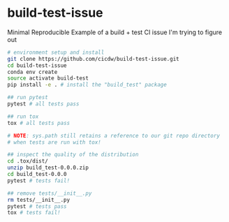 # build-test-issue
Minimal Reproducible Example of a build + test CI issue I'm trying to figure out

```bash
# environment setup and install
git clone https://github.com/cicdw/build-test-issue.git
cd build-test-issue
conda env create
source activate build-test
pip install -e . # install the "build_test" package

## run pytest
pytest # all tests pass

## run tox
tox # all tests pass

# NOTE: sys.path still retains a reference to our git repo directory
# when tests are run with tox!

## inspect the quality of the distribution
cd .tox/dist/
unzip build_test-0.0.0.zip
cd build_test-0.0.0
pytest # tests fail!

## remove tests/__init__.py
rm tests/__init__.py
pytest # tests pass
tox # tests fail!
```
